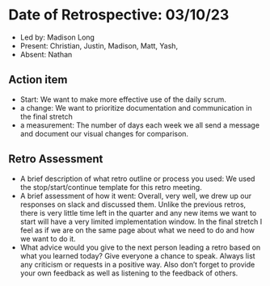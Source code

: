 # Date of Retrospective: 03/10/23
* Led by: Madison Long
* Present: Christian, Justin, Madison, Matt, Yash,
* Absent: Nathan
## Action item
* Start:
We want to make more effective use of the daily scrum.
* a change:
We want to prioritize documentation and communication in the final stretch
* a measurement:
The number of days each week we all send a message and document our visual changes for comparison.
## Retro Assessment
* A brief description of what retro outline or process you used:
We used the stop/start/continue template for this retro meeting.
* A brief assessment of how it went:
Overall, very well, we drew up our responses on slack and discussed them. Unlike the previous retros, there is very little time left in the quarter and any new items we want to start will have a very limited implementation window. In the final stretch I feel as if we are on the same page about what we need to do and how we want to do it.
* What advice would you give to the next person leading a retro
  based on what you learned today?
Give everyone a chance to speak. Always list any criticism or requests in a positive way. Also don’t forget to provide your own feedback as well as listening to the feedback of others.